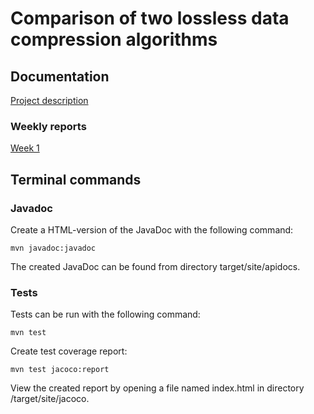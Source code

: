 # Comparison of two lossless data compression algorithms

## Documentation

[Project description](https://github.com/tsalohei/tiralab-taru/blob/main/documentation/project_description.md)

###  Weekly reports

[Week 1](https://github.com/tsalohei/tiralab-taru/blob/main/documentation/weekly_reports/week1.md)


## Terminal commands

### Javadoc

Create a HTML-version of the JavaDoc with the following command:

	mvn javadoc:javadoc

The created JavaDoc can be found from directory target/site/apidocs.

### Tests

Tests can be run with the following command:

	mvn test

Create test coverage report:

	mvn test jacoco:report

View the created report by opening a file named index.html in directory /target/site/jacoco.

